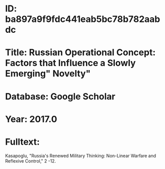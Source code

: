 # ID: ba897a9f9fdc441eab5bc78b782aabdc
# Title: Russian Operational Concept: Factors that Influence a Slowly Emerging" Novelty"
# Database: Google Scholar
# Year: 2017.0
# Fulltext:
Kasapoglu, "Russia's Renewed Military Thinking: Non-Linear Warfare and Reflexive Control," 2 -12.
